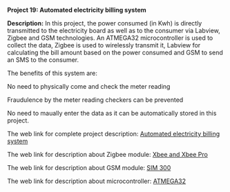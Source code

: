 __Project 19: Automated electricity billing system__

__Description:__
In this project, the power consumed (in Kwh) is directly transmitted to the electricity board as well as to the consumer via Labview, Zigbee and GSM technologies. An ATMEGA32 microcontroller is used to collect the data, Zigbee is used to wirelessly transmit it, Labview for calculating the bill amount based on the power consumed and GSM to send an SMS to the consumer.

The benefits of this system are:

No need to physically come and check the meter reading

Fraudulence by the meter reading checkers can be prevented

No need to maually enter the data as it can be automatically stored in this project.

The web link for complete project description: [Automated electricity billing system](https://www.arcjournals.org/pdfs/ijirec/v1-i5/1.pdf)

The web link for description about Zigbee module: [Xbee and Xbee Pro](https://www.sparkfun.com/datasheets/Wireless/Zigbee/XBee-Datasheet.pdf)

The web link for description about GSM module: [SIM 300](https://www.alldatasheet.com/view.jsp?Searchword=SIM300)

The web link for description about microcontroller: [ATMEGA32](http://ww1.microchip.com/downloads/en/devicedoc/doc2503.pdf)
